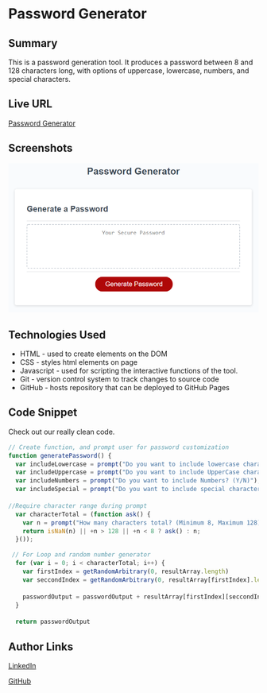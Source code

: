 # 

# Password Generator 

## Summary 
This is a password generation tool.  It produces a password between 8 and 128 characters long, with options of uppercase, lowercase, numbers, and special characters. 

## Live URL
[Password Generator](https://rand-hunt.github.io/password_generator/)

## Screenshots 
![Site](03-javascript-homework-demo.png)

## Technologies Used
- HTML - used to create elements on the DOM
- CSS - styles html elements on page
- Javascript - used for scripting the interactive functions of the tool. 
- Git - version control system to track changes to source code
- GitHub - hosts repository that can be deployed to GitHub Pages

## Code Snippet

Check out our really clean code. 
```Javascript 
// Create function, and prompt user for password customization 
function generatePassword() {
  var includeLowercase = prompt("Do you want to include lowercase characters? (Y/N)");
  var includeUppercase = prompt("Do you want to include UpperCase characters? (Y/N)");
  var includeNumbers = prompt("Do you want to include Numbers? (Y/N)");
  var includeSpecial = prompt("Do you want to include special characters? (Y/N)");
  
//Require character range during prompt
  var characterTotal = (function ask() {
    var n = prompt("How many characters total? (Minimum 8, Maximum 128) ");
    return isNaN(n) || +n > 128 || +n < 8 ? ask() : n;
  }());

```

```Javascript
 // For Loop and random number generator 
  for (var i = 0; i < characterTotal; i++) {
    var firstIndex = getRandomArbitrary(0, resultArray.length)
    var seccondIndex = getRandomArbitrary(0, resultArray[firstIndex].length)

    passwordOutput = passwordOutput + resultArray[firstIndex][seccondIndex]
  }

  return passwordOutput
```
## Author Links
[LinkedIn](https://www.linkedin.com/in/randhunt/)

[GitHub](https://github.com/Rand-Hunt)
